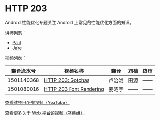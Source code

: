 # HTTP 203

Android 性能优化专题关注 Android 上常见的性能优化方面的知识。

讲师列表：

*   [Paul](https://plus.google.com/+Paul)
*   [Jake](https://plus.google.com/+Jake)
 
视频列表：

| 翻译流水号 | 视频名称 | 翻译 | 润稿 | 终审 |
| -- | -- | -- | -- | -- |
| 1501140368 | [HTTP 203: Gotchas](https://pub.gfansub.com/Web/062-Http-203/1501140368-gotchas.html)  | 卢治泷 | 田源 | —— |
| 1501080016 | [HTTP 203 Font Rendering](https://pub.gfansub.com/Web/062-Http-203/1501080016-font-rendering.html)  | 姜昭宇 | —— | —— |

[查看该项目所有视频（YouTube）](https://www.youtube.com/playlist?list=PLOU2XLYxmsII_38oWcnQzXs9K9HKBMg-e)

查看更多关于 [Web 平台的视频（字幕组）](https://pub.gfansub.com/Web/index.html)